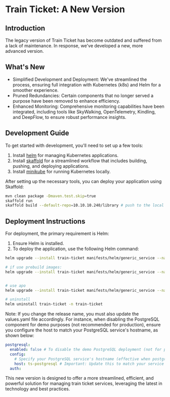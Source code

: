 # Train Ticket: A New Version

## Introduction

The legacy version of Train Ticket has become outdated and suffered from a lack of maintenance. In response, we've developed a new, more advanced version.

## What's New

- Simplified Development and Deployment: We've streamlined the process, ensuring full integration with Kubernetes (k8s) and Helm for a smoother experience.
- Pruned Redundancies: Certain components that no longer served a purpose have been removed to enhance efficiency.
- Enhanced Monitoring: Comprehensive monitoring capabilities have been integrated, including tools like SkyWalking, OpenTelemetry, Kindling, and DeepFlow, to ensure robust performance insights.

## Development Guide

To get started with development, you'll need to set up a few tools:

1. Install [helm](https://helm.sh/docs/intro/install/) for managing Kubernetes applications.
2. Install [skaffold](https://skaffold.dev/docs/install/) for a streamlined workflow that includes building, pushing, and deploying applications.
3. Install [minikube](https://minikube.sigs.k8s.io/docs/start/) for running Kubernetes locally.

After setting up the necessary tools, you can deploy your application using Skaffold:

```bash
mvn clean package -Dmaven.test.skip=true
skaffold run
skaffold build --default-repo=10.10.10.240/library # push to the local repository
```

## Deployment Instructions

For deployment, the primary requirement is Helm:

1. Ensure Helm is installed.
2. To deploy the application, use the following Helm command:

```bash
helm upgrade --install train-ticket manifests/helm/generic_service --namespace train-ticket --create-namespace --set global.monitoring=opentelemtry --set skywalking.enabled=false --set global.image.tag=3384da1c # your image tag

# if use prebuild images:
helm upgrade --install train-ticket manifests/helm/generic_service --namespace train-ticket --create-namespace --set global.monitoring=opentelemtry --set skywalking.enabled=false --set global.image.tag=latest --set global.image.repository=registry.cn-shenzhen.aliyuncs.com/lincyaw


# use apo
helm upgrade --install train-ticket manifests/helm/generic_service --namespace train-ticket --create-namespace --set global.monitoring=opentelemtry --set skywalking.enabled=false --set global.monitoring=opentelemtry --set opentelemtry.enabled=false --set services.tsUiDashboard.nodePort=30081 --set global.image.tag=310a67e0

# uninstall
helm uninstall train-ticket -n train-ticket
```

Note: If you change the release name, you must also update the values.yaml file accordingly. For instance, when disabling the PostgreSQL component for demo purposes (not recommended for production), ensure you configure the host to match your PostgreSQL service's hostname, as shown below:

```yaml
postgresql:
  enabled: false # To disable the demo PostgreSQL deployment (not for production use).
  config:
    # Specify your PostgreSQL service's hostname (effective when postgresql.enabled is false).
    host: ts-postgresql # Important: Update this to match your service name!
  auth:
```

This new version is designed to offer a more streamlined, efficient, and powerful solution for managing train ticket services, leveraging the latest in technology and best practices.